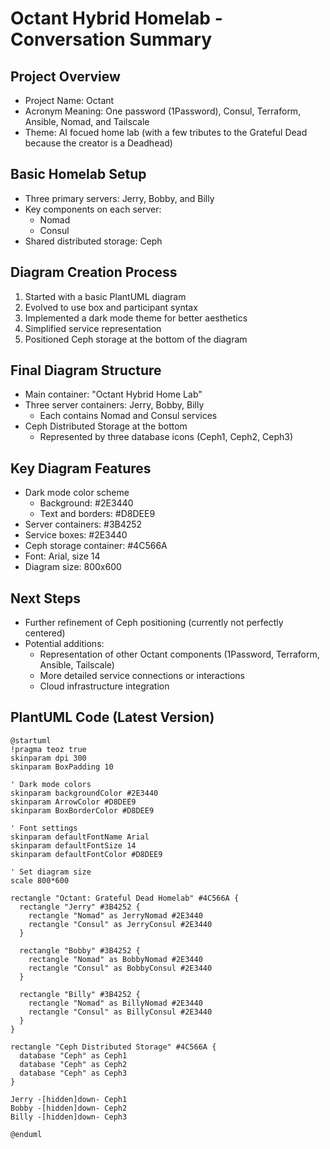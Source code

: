 # Octant Hybrid Homelab - Conversation Summary

## Project Overview
- Project Name: Octant
- Acronym Meaning: One password (1Password), Consul, Terraform, Ansible, Nomad, and Tailscale
- Theme: AI focued home lab (with a few tributes to the Grateful Dead because the creator is a Deadhead)

## Basic Homelab Setup
- Three primary servers: Jerry, Bobby, and Billy
- Key components on each server:
  - Nomad
  - Consul
- Shared distributed storage: Ceph

## Diagram Creation Process
1. Started with a basic PlantUML diagram
2. Evolved to use box and participant syntax
3. Implemented a dark mode theme for better aesthetics
4. Simplified service representation
5. Positioned Ceph storage at the bottom of the diagram

## Final Diagram Structure
- Main container: "Octant Hybrid Home Lab"
- Three server containers: Jerry, Bobby, Billy
  - Each contains Nomad and Consul services
- Ceph Distributed Storage at the bottom
  - Represented by three database icons (Ceph1, Ceph2, Ceph3)

## Key Diagram Features
- Dark mode color scheme
  - Background: #2E3440
  - Text and borders: #D8DEE9
- Server containers: #3B4252
- Service boxes: #2E3440
- Ceph storage container: #4C566A
- Font: Arial, size 14
- Diagram size: 800x600

## Next Steps
- Further refinement of Ceph positioning (currently not perfectly centered)
- Potential additions:
  - Representation of other Octant components (1Password, Terraform, Ansible, Tailscale)
  - More detailed service connections or interactions
  - Cloud infrastructure integration

## PlantUML Code (Latest Version)
```plantuml
@startuml
!pragma teoz true
skinparam dpi 300
skinparam BoxPadding 10

' Dark mode colors
skinparam backgroundColor #2E3440
skinparam ArrowColor #D8DEE9
skinparam BoxBorderColor #D8DEE9

' Font settings
skinparam defaultFontName Arial
skinparam defaultFontSize 14
skinparam defaultFontColor #D8DEE9

' Set diagram size
scale 800*600

rectangle "Octant: Grateful Dead Homelab" #4C566A {
  rectangle "Jerry" #3B4252 {
    rectangle "Nomad" as JerryNomad #2E3440
    rectangle "Consul" as JerryConsul #2E3440
  }
  
  rectangle "Bobby" #3B4252 {
    rectangle "Nomad" as BobbyNomad #2E3440
    rectangle "Consul" as BobbyConsul #2E3440
  }
  
  rectangle "Billy" #3B4252 {
    rectangle "Nomad" as BillyNomad #2E3440
    rectangle "Consul" as BillyConsul #2E3440
  }
}

rectangle "Ceph Distributed Storage" #4C566A {
  database "Ceph" as Ceph1
  database "Ceph" as Ceph2
  database "Ceph" as Ceph3
}

Jerry -[hidden]down- Ceph1
Bobby -[hidden]down- Ceph2
Billy -[hidden]down- Ceph3

@enduml
```